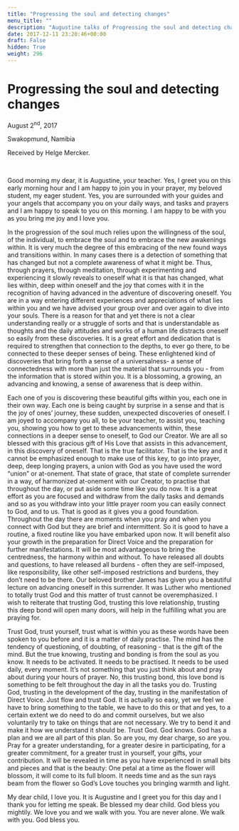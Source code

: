 ```yaml
---
title: "Progressing the soul and detecting changes"
menu_title: ""
description: "Augustine talks of Progressing the soul and detecting changes"
date: 2017-12-11 23:20:46+00:00
draft: False
hidden: True
weight: 296
---
```

# Progressing the soul and detecting changes
August 2<sup>nd</sup>, 2017

Swakopmund, Namibia

Received by Helge Mercker.

 

Good morning my dear, it is Augustine, your teacher. Yes, I greet you on this early morning hour and I am happy to join you in your prayer, my beloved student, my eager student. Yes, you are surrounded with your guides and your angels that accompany you on your daily ways, and tasks and prayers and I am happy to speak to you on this morning. I am happy to be with you as you bring me joy and I love you. 

In the progression of the soul much relies upon the willingness of the soul, of the individual, to embrace the soul and to embrace the new awakenings within. It is very much the degree of this embracing of the new found ways and transitions within. In many cases there is a detection of something that has changed but not a complete awareness of what it might be. Thus, through prayers, through meditation, through experimenting and experiencing it slowly reveals to oneself what it is that has changed, what lies within, deep within oneself and the joy that comes with it in the recognition of having advanced in the adventure of discovering oneself. You are in a way entering different experiences and appreciations of what lies within you and we have advised your group over and over again to dive into your souls. There is a reason for that and yet there is not a clear understanding really or a struggle of sorts and that is understandable as thoughts and the daily attitudes and works of a human life distracts oneself so easily from these discoveries. It is a great effort and dedication that is required to strengthen that connection to the depths, to ever go there, to be connected to these deeper senses of being. These enlightened kind of discoveries that bring forth a sense of a universalness- a sense of connectedness with more than just the material that surrounds you - from the information that is stored within you. It is a blossoming, a growing, an advancing and knowing, a sense of awareness that is deep within. 

Each one of you is discovering these beautiful gifts within you, each one in their own way. Each one is being caught by surprise in a sense and that is the joy of ones’ journey, these sudden, unexpected discoveries of oneself. I am joyed to accompany you all, to be your teacher, to assist you, teaching you, showing you how to get to these advancements within, these connections in a deeper sense to oneself, to God our Creator. We are all so blessed with this gracious gift of His Love that assists in this advancement, in this discovery of oneself. That is the true facilitator. That is the key and it cannot be emphasized enough to make use of this key, to go into prayer, deep, deep longing prayers, a union with God as you have used the word “union” or at-onement. That state of grace, that state of complete surrender in a way, of harmonized at-onement with our Creator, to practise that throughout the day, or put aside some time like you do now. It is a great effort as you are focused and  withdraw from the daily tasks and demands and so as you withdraw into your little prayer room  you can easily connect to God, and to us. That is good as it gives you a good foundation. Throughout the day there are moments when you pray and when you connect with God but they are brief and intermittent. So it is good to have a routine, a fixed routine like you have embarked upon now. It will benefit also your growth in the preparation for Direct Voice and the preparation for further manifestations. It will be most advantageous to bring the centredness, the harmony within and without. To have released all doubts and questions, to have released all burdens - often they are self-imposed, like responsibility, like other self-imposed restrictions and burdens, they don’t need to be there. Our beloved brother James has given you a beautiful lecture on advancing oneself in this surrender. It was Luther who mentioned to totally trust God and this matter of trust cannot be overemphasized. I wish to reiterate that trusting God, trusting this love relationship, trusting this deep bond will open many doors, will help in the fulfilling what you are praying for. 

Trust God, trust yourself, trust what is within you as these words have been spoken to you before and it is a matter of daily practise. The mind has the tendency of questioning, of doubting, of reasoning - that is the gift of the mind. But the true knowing, trusting and bonding is from the soul as you know. It needs to be activated. It needs to be practised. It needs to be used daily, every moment. It’s not something that you just think about and pray about during your hours of prayer. No, this trusting bond, this love bond is something to be felt throughout the day in all the tasks you do. Trusting God, trusting in the development of the day, trusting in the manifestation of Direct Voice. Just flow and trust God. It is actually so easy, yet we feel we have to bring something to the table, we have to do this or that and yes, to a certain extent we do need to do and commit ourselves, but we also voluntarily try to take on things that are not necessary. We try to bend it and make it how we understand it should be. Trust God. God knows. God has a plan and we are all part of this plan. So are you, my dear charge, so are you. Pray for a greater understanding, for a greater desire in participating, for a greater commitment, for a greater trust in yourself, your gifts, your contribution. It will be revealed in time as you have experienced in small bits and pieces and that is the beauty: One petal at a time as the flower will blossom, it will come to its full bloom. It needs time and as the sun rays beam from the flower so God’s Love touches you bringing warmth and light. 

My dear child, I love you. It is Augustine and I greet you for this day and I thank you for letting me speak. Be blessed my dear child. God bless you mightily. We love you and we walk with you. You are never alone. We walk with you. God bless you.

